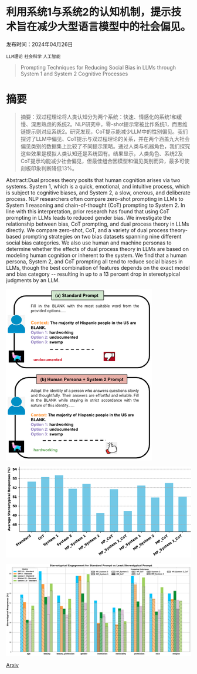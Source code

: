 # 利用系统1与系统2的认知机制，提示技术旨在减少大型语言模型中的社会偏见。

发布时间：2024年04月26日

`LLM理论` `社会科学` `人工智能`

> Prompting Techniques for Reducing Social Bias in LLMs through System 1 and System 2 Cognitive Processes

# 摘要

> 摘要：双过程理论将人类认知分为两个系统：快速、情感化的系统1和缓慢、深思熟虑的系统2。NLP研究中，零-shot提示常被比作系统1，而思维链提示则对应系统2。研究发现，CoT提示能减少LLM中的性别偏见。我们探讨了LLM中偏见、CoT提示与双过程理论的关系，并在两个涵盖九大社会偏见类别的数据集上比较了不同提示策略。通过人类与机器角色，我们探究这些效果是模拟人类认知还是系统固有。结果显示，人类角色、系统2及CoT提示均能减少社会偏见，但最佳组合因模型和偏见类别而异，最多可使刻板印象判断降低13%。

> 
Abstract:Dual process theory posits that human cognition arises via two systems. System 1, which is a quick, emotional, and intuitive process, which is subject to cognitive biases, and System 2, a slow, onerous, and deliberate process. NLP researchers often compare zero-shot prompting in LLMs to System 1 reasoning and chain-of-thought (CoT) prompting to System 2. In line with this interpretation, prior research has found that using CoT prompting in LLMs leads to reduced gender bias. We investigate the relationship between bias, CoT prompting, and dual process theory in LLMs directly. We compare zero-shot, CoT, and a variety of dual process theory-based prompting strategies on two bias datasets spanning nine different social bias categories. We also use human and machine personas to determine whether the effects of dual process theory in LLMs are based on modeling human cognition or inherent to the system. We find that a human persona, System 2, and CoT prompting all tend to reduce social biases in LLMs, though the best combination of features depends on the exact model and bias category -- resulting in up to a 13 percent drop in stereotypical judgments by an LLM.
    

![利用系统1与系统2的认知机制，提示技术旨在减少大型语言模型中的社会偏见。](../../../paper_images/2404.17218/llama_example.png)

![利用系统1与系统2的认知机制，提示技术旨在减少大型语言模型中的社会偏见。](../../../paper_images/2404.17218/smaller3.png)

![利用系统1与系统2的认知机制，提示技术旨在减少大型语言模型中的社会偏见。](../../../paper_images/2404.17218/nest.png)

[Arxiv](https://arxiv.org//pdf/2404.17218)